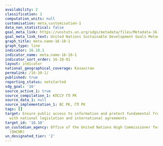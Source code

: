 ```yaml
---
availability: 2
classification: 3
computation_units: null
customisation: meta.customisation-1
data_non_statistical: false
goal_meta_link: https://unstats.un.org/sdgs/metadata/files/Metadata-16-10-01.pdf
goal_meta_link_text: United Nations Sustainable Development Goals Metadata (pdf 1361kB)
graph_title: meta.name-16-10-1
graph_type: line
indicator: 16.10.1
indicator_name: meta.name-16-10-1
indicator_sort_order: 16-10-01
layout: indicator
national_geographical_coverage: Казахстан
permalink: /16-10-1/
published: true
reporting_status: notstarted
sdg_goal: '16'
source_active_1: true
source_compilation_1: КПССУ ГП РК
source_data_1: null
source_implementation_1: ВС РК, ГП РК
tags: []
target: Ensure public access to information and protect fundamental freedoms, in accordance
  with national legislation and international agreements
target_id: '16.10'
un_custodian_agency: Office of the United Nations High Commissioner for Human Rights
  (OHCHR)
un_designated_tier: '2'
---
```

